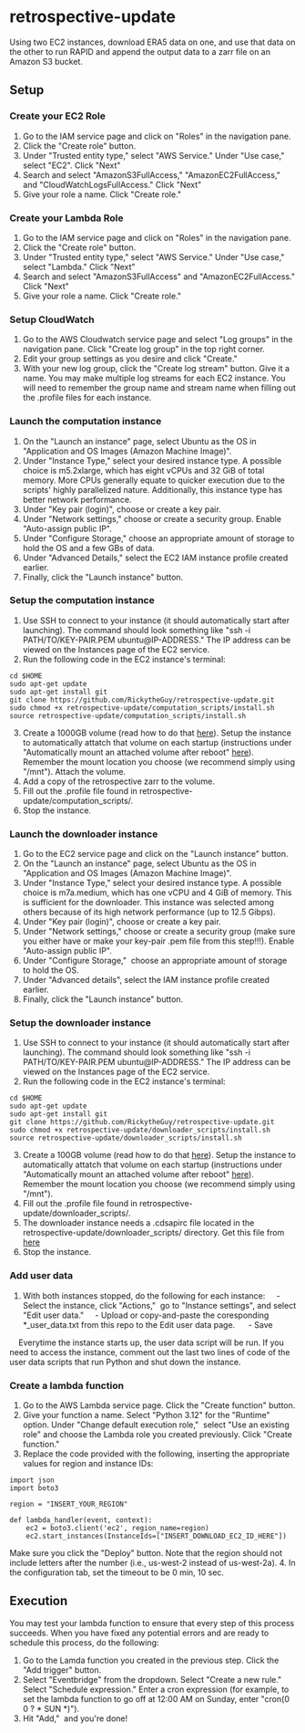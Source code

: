 # retrospective-update
Using two EC2 instances, download ERA5 data on one, and use that data on the other to run RAPID and append the output data to a zarr file on an Amazon S3 bucket.

## Setup
### Create your EC2 Role
1. Go to the IAM service page and click on "Roles" in the navigation pane.
2. Click the "Create role" button.
3. Under "Trusted entity type," select "AWS Service." Under "Use case," select "EC2". Click "Next"
4. Search and select "AmazonS3FullAccess," "AmazonEC2FullAccess," and "CloudWatchLogsFullAccess." Click "Next"
5. Give your role a name. Click "Create role."

### Create your Lambda Role
1. Go to the IAM service page and click on "Roles" in the navigation pane.
2. Click the "Create role" button.
3. Under "Trusted entity type," select "AWS Service." Under "Use case," select "Lambda." Click "Next"
4. Search and select "AmazonS3FullAccess" and "AmazonEC2FullAccess." Click "Next"
5. Give your role a name. Click "Create role."

### Setup CloudWatch
1. Go to the AWS Cloudwatch service page and select "Log groups" in the navigation pane. Click "Create log group" in the top right corner.
2. Edit your group settings as you desire and click "Create."
3. With your new log group, click the "Create log stream" button. Give it a name. You may make multiple log streams for each EC2 instance. You will need to remember the group name and stream name when filling out the .profile files for each instance.

### Launch the computation instance
1. On the "Launch an instance" page, select Ubuntu as the OS in "Application and OS Images (Amazon Machine Image)". 
2. Under "Instance Type," select your desired instance type. A possible choice is m5.2xlarge, which has eight vCPUs and 32 GiB of total memory. More CPUs generally equate to quicker execution due to the scripts' highly parallelized nature. Additionally, this instance type has better network performance.
3. Under "Key pair (login)", choose or create a key pair.
4. Under "Network settings," choose or create a security group. Enable "Auto-assign public IP".
5. Under "Configure Storage," choose an appropriate amount of storage to hold the OS and a few GBs of data.
6. Under "Advanced Details," select the EC2 IAM instance profile created earlier. 
7. Finally, click the "Launch instance" button.

### Setup the computation instance
1. Use SSH to connect to your instance (it should automatically start after launching). The command should look something like "ssh -i PATH/TO/KEY-PAIR.PEM ubuntu@IP-ADDRESS." The IP address can be viewed on the Instances page of the EC2 service.
2. Run the following code in the EC2 instance's terminal:
``` 
cd $HOME
sudo apt-get update
sudo apt-get install git
git clone https://github.com/RickytheGuy/retrospective-update.git
sudo chmod +x retrospective-update/computation_scripts/install.sh
source retrospective-update/computation_scripts/install.sh
```
3. Create a 1000GB volume (read how to do that [here](https://docs.aws.amazon.com/AWSEC2/latest/UserGuide/ebs-creating-volume.html)). Setup the instance to automatically attatch that volume on each startup (instructions under "Automatically mount an attached volume after reboot" [here](https://docs.aws.amazon.com/AWSEC2/latest/UserGuide/ebs-using-volumes.html)). Remember the mount location you choose (we recommend simply using "/mnt"). Attach the volume.
4. Add a copy of the retrospective zarr to the volume. 
5. Fill out the .profile file found in retrospective-update/computation_scripts/.
6. Stop the instance.

### Launch the downloader instance
1. Go to the EC2 service page and click on the "Launch instance" button.
2. On the "Launch an instance" page, select Ubuntu as the OS in "Application and OS Images (Amazon Machine Image)". 
3. Under "Instance Type," select your desired instance type. A possible choice is m7a.medium, which has one vCPU and 4 GiB of memory. This is sufficient for the downloader. This instance was selected among others because of its high network performance (up to 12.5 Gibps).
4. Under "Key pair (login)", choose or create a key pair.
5. Under "Network settings," choose or create a security group (make sure you either have or make your key-pair .pem file from this step!!!). Enable "Auto-assign public IP".
6. Under "Configure Storage,"  choose an appropriate amount of storage to hold the OS.
7. Under "Advanced details", select the IAM instance profile created earlier. 
8. Finally, click the "Launch instance" button.

### Setup the downloader instance
1. Use SSH to connect to your instance (it should automatically start after launching). The command should look something like "ssh -i PATH/TO/KEY-PAIR.PEM ubuntu@IP-ADDRESS." The IP address can be viewed on the Instances page of the EC2 service.
2. Run the following code in the EC2 instance's terminal:
``` 
cd $HOME
sudo apt-get update
sudo apt-get install git
git clone https://github.com/RickytheGuy/retrospective-update.git
sudo chmod +x retrospective-update/downloader_scripts/install.sh
source retrospective-update/downloader_scripts/install.sh
```
3. Create a 100GB volume (read how to do that [here](https://docs.aws.amazon.com/AWSEC2/latest/UserGuide/ebs-creating-volume.html)). Setup the instance to automatically attatch that volume on each startup (instructions under "Automatically mount an attached volume after reboot" [here](https://docs.aws.amazon.com/AWSEC2/latest/UserGuide/ebs-using-volumes.html)). Remember the mount location you choose (we recommend simply using "/mnt").
4. Fill out the .profile file found in retrospective-update/downloader_scripts/.
5. The downloader instance needs a .cdsapirc file located in the retrospective-update/downloader_scripts/ directory. Get this file from [here](https://cds.climate.copernicus.eu/user/186014)
6. Stop the instance.

### Add user data
1. With both instances stopped, do the following for each instance:
    - Select the instance, click "Actions,"  go to "Instance settings", and select "Edit user data."
    - Upload or copy-and-paste the coresponding *_user_data.txt from this repo to the Edit user data page. 
    - Save

    Everytime the instance starts up, the user data script will be run. If you need to access the instance, comment out the last two lines of code of the user data scripts that run Python and shut down the instance. 

### Create a lambda function
1. Go to the AWS Lambda service page. Click the "Create function" button.
2. Give your function a name. Select "Python 3.12" for the "Runtime" option. Under "Change default execution role,"  select "Use an existing role" and choose the Lambda role you created previously. Click "Create function."
3. Replace the code provided with the following, inserting the appropriate values for region and instance IDs:
```
import json
import boto3

region = "INSERT_YOUR_REGION"

def lambda_handler(event, context):
    ec2 = boto3.client('ec2', region_name=region)
    ec2.start_instances(InstanceIds=["INSERT_DOWNLOAD_EC2_ID_HERE"])
```
Make sure you click the "Deploy" button. Note that the region should not include letters after the number (i.e., us-west-2 instead of us-west-2a).
4. In the configuration tab, set the timeout to be 0 min, 10 sec.

## Execution
You may test your lambda function to ensure that every step of this process succeeds. When you have fixed any potential errors and are ready to schedule this process, do the following:

1. Go to the Lamda function you created in the previous step. Click the "Add trigger" button.
2. Select "Eventbridge" from the dropdown. Select "Create a new rule." Select "Schedule expression." Enter a cron expression (for example, to set the lambda function to go off at 12:00 AM on Sunday, enter "cron(0 0 ? * SUN *)").
3. Hit "Add,"  and you're done!



